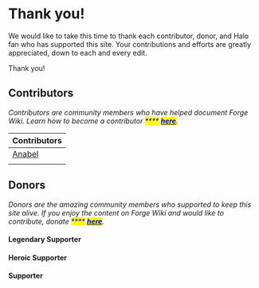 # Thank you!

We would like to take this time to thank each contributor, donor, and Halo fan who has supported this site. Your contributions and efforts are greatly appreciated, down to each and every edit.

Thank you!

## Contributors

_Contributors are community members who have helped document Forge Wiki. Learn how to become a contributor <mark style="color:blue;">****</mark>_ [_<mark style="color:blue;">**here**</mark>_](how-can-i-help/documenting/documenting.md)_._

| Contributors                            |
| --------------------------------------- |
| [Anabel](https://github.com/anabelsa87) |
|                                         |

## Donors

_Donors are the amazing community members who supported to keep this site alive. If you enjoy the content on Forge Wiki and would like to contribute, donate <mark style="color:blue;">****</mark>_ [_<mark style="color:blue;">**here**</mark>_](https://github.com/sponsors/forgewiki)_._

#### Legendary Supporter

#### Heroic Supporter

#### Supporter
